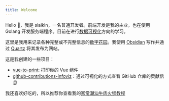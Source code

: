```yaml
---
title: Welcome
---
```

Hello 🙋，我是 siaikin，一名普通开发者。前端开发是我的主业，也在使用 Golang 开发服务端程序。目前在进行[数据可视化](./数据可视化)方向的学习。

这里是我用来记录各种完整或不完整信息的[数字花园](https://maggieappleton.com/garden-history)。我使用 [Obsidian](https://obsidian.md/) 写作并通过 [Quartz](https://github.com/jackyzha0/quartz) 将其发布为网站。

这是我创建的一些项目：
- [vue-to-print](https://github.com/siaikin/vue-to-print): 打印你的 Vue 组件
- [github-contributions-infoviz](https://github-contributions-infoviz.netlify.app/)：通过可视化的方式查看 GitHub 仓库的贡献信息


我还喜欢好吃的，所以推荐你查看我的[家常潮汕牛肉火锅教程](家常潮汕牛肉火锅教程.md)